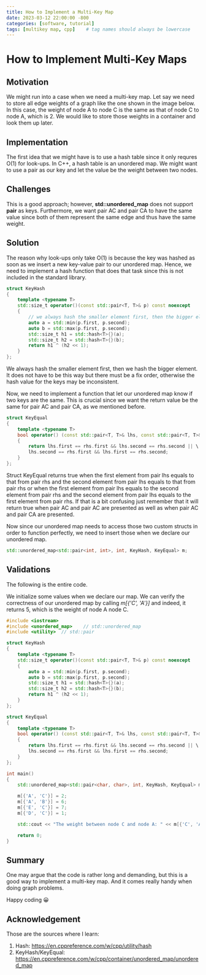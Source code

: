 ```yaml
---
title: How to Implement a Multi-Key Map
date: 2023-03-12 22:00:00 -800
categories: [software, tutorial]
tags: [multikey map, cpp]    # tag names should always be lowercase
---
```


# How to Implement Multi-Key Maps

## Motivation

We might run into a case when we need a multi-key map. Let say we need to store all edge weights of a graph like the one shown in the image below.
In this case, the weight of node A to node C is the same as that of node C to node A, which is 2.
We would like to store those weights in a container and look them up later.

<!-- ![Example Graph](./graph.png) -->
<!-- <img src="./graph.png" alt="Example Graph" style="vertical-align:middle"> -->


## Implementation

The first idea that we might have is to use a hash table since it only requres O(1) for look-ups.
In C++, a hash table is an unordered map.
We might want to use a pair as our key and let the value be the weight between two nodes.


## Challenges

This is a good approach; however, **std::unordered_map** does not support **pair** as keys.
Furthermore, we want pair AC and pair CA to have the same value since both of them represent the same edge and thus have the same weight.



## Solution

The reason why look-ups only take O(1) is because the key was hashed as soon as we insert a new key-value pair to our unordered map.
Hence, we need to implement a hash function that does that task since this is not included in the standard library.

```cpp
struct KeyHash
{
    template <typename T>
    std::size_t operator()(const std::pair<T, T>& p) const noexcept
    {
        // we always hash the smaller element first, then the bigger element
        auto a = std::min(p.first, p.second);
        auto b = std::max(p.first, p.second);
        std::size_t h1 = std::hash<T>{}(a);
        std::size_t h2 = std::hash<T>{}(b);
        return h1 ^ (h2 << 1);
    }
};
```

We always hash the smaller element first, then we hash the bigger element.
It does not have to be this way but there must be a fix order, otherwise the hash value for the keys may be inconsistent.

Now, we need to implement a function that let our unordered map know if two keys are the same.
This is crucial since we want the return value be the same for pair AC and pair CA, as we mentioned before.

```cpp
struct KeyEqual
{
    template <typename T>
    bool operator() (const std::pair<T, T>& lhs, const std::pair<T, T>& rhs) const
    {
        return lhs.first == rhs.first && lhs.second == rhs.second || \
        lhs.second == rhs.first && lhs.first == rhs.second;
    }
};
```

Struct KeyEqual returns true when the first element from pair lhs equals to that from pair rhs and the second element from pair lhs equals to that from pair rhs or
when the first element from pair lhs equals to the second element from pair rhs and the second element from pair lhs equals to the first element from pair rhs.
If that is a bit confusing just remember that it will return true when pair AC and pair AC are presented as well as when pair AC and pair CA are presented.

Now since our unordered map needs to access those two custom structs in order to function perfectly, we need to insert those when we declare our unordered map.

```cpp
std::unordered_map<std::pair<int, int>, int, KeyHash, KeyEqual> m;
```

## Validations

The following is the entire code.



We initialize some values when we declare our map.
We can verify the correctness of our unordered map by calling *m[{'C', 'A'}]* and indeed, it returns 5, which is the weight of node A node C.

```c++
#include <iostream>
#include <unordered_map>    // std::unordered_map
#include <utility>  // std::pair

struct KeyHash
{
    template <typename T>
    std::size_t operator()(const std::pair<T, T>& p) const noexcept
    {
        auto a = std::min(p.first, p.second);
        auto b = std::max(p.first, p.second);
        std::size_t h1 = std::hash<T>{}(a);
        std::size_t h2 = std::hash<T>{}(b);
        return h1 ^ (h2 << 1);
    }
};

struct KeyEqual
{
    template <typename T>
    bool operator() (const std::pair<T, T>& lhs, const std::pair<T, T>& rhs) const
    {
        return lhs.first == rhs.first && lhs.second == rhs.second || \
        lhs.second == rhs.first && lhs.first == rhs.second;
    }
};

int main()
{
    std::unordered_map<std::pair<char, char>, int, KeyHash, KeyEqual> m;

    m[{'A', 'C'}] = 2;
    m[{'A', 'B'}] = 6;
    m[{'E', 'C'}] = 7;
    m[{'D', 'C'}] = 1;

    std::cout << "The weight between node C and node A: " << m[{'C', 'A'}] << std::endl;

    return 0;
}
```

## Summary

One may argue that the code is rather long and demanding, but this is a good way to implement a multi-key map.
And it comes really handy when doing graph problems.

Happy coding 😀

## Acknowledgement

Those are the sources where I learn:
1. Hash: https://en.cppreference.com/w/cpp/utility/hash
1. KeyHash/KeyEqual: https://en.cppreference.com/w/cpp/container/unordered_map/unordered_map
